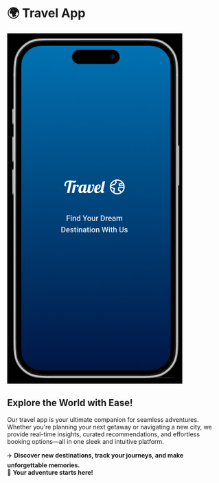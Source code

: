 # 🌍 Travel App

![Travel App](./images/travel.png)

## Explore the World with Ease!

Our travel app is your ultimate companion for seamless adventures. Whether you're planning your next getaway or navigating a new city, we provide real-time insights, curated recommendations, and effortless booking options—all in one sleek and intuitive platform.

✈️ **Discover new destinations, track your journeys, and make unforgettable memories.**  
🌟 **Your adventure starts here!**
